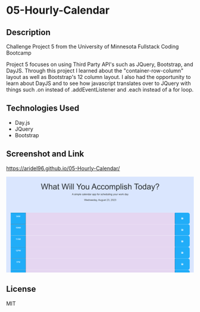 # 05-Hourly-Calendar

## Description
Challenge Project 5 from the University of Minnesota Fullstack Coding Bootcamp

Project 5 focuses on using Third Party API's such as JQuery, Bootstrap, and DayJS. Through this project I learned about the "container-row-column" layout as well as Bootstrap's 12 column layout. I also had the opportunity to learn about DayJS and to see how javascript translates over to JQuery with things such .on instead of .addEventListener and .each instead of a for loop.

## Technologies Used
* Day.js
* JQuery
* Bootstrap

## Screenshot and Link
https://aridel96.github.io/05-Hourly-Calendar/

![Hourly Calendar site](image.png)

## License
MIT